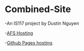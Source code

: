 # Combined-Site
-An IS117 project by Dustin Nguyen

-[AFS Hosting](https://web.njit.edu/~dn236/IS117/Combine-Site/docs/index.html)

-[Github Pages hosting](https://dpn418.github.io/Combined-Site/).